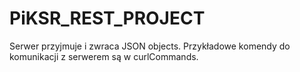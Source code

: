 # PiKSR_REST_PROJECT
Serwer przyjmuje i zwraca JSON objects.
Przykładowe komendy do komunikacji z serwerem są w curlCommands.